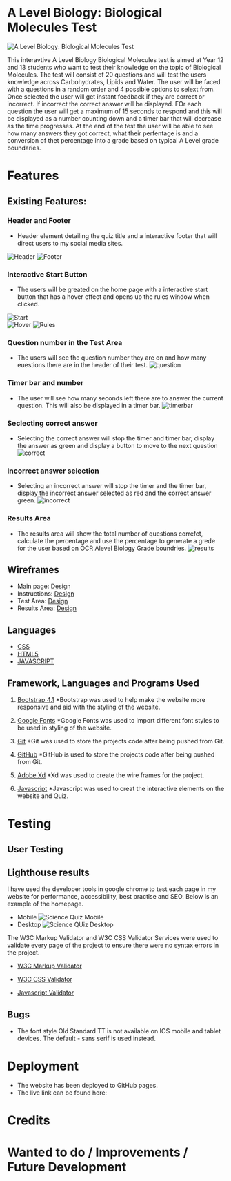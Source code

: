 # A Level Biology: Biological Molecules Test

![A Level Biology: Biological Molecules Test](assets/images/responsive.png)

This interavtive A Level Biology Biological Molecules test is aimed at Year 12 and 13 students who want to test their knowledge on the topic of Biological Molecules. The test will consist of 20 questions and will test the users knowledge across Carbohydrates, Lipids and Water. The user will be faced with a questions in a random order and 4 possible options to selext from. Once selected the user will get instant feedback if they are correct or incorrect. If incorrect the correct answer will be displayed. FOr each question the user will get a maximum of 15 seconds to respond and this will be displayed as a number counting down and a timer bar that will decrease as the time progresses. At the end of the test the user will be able to see how many answers they got correct, what their perfentage is and a conversion of thet percentage into a grade based on typical A Level grade boundaries.

# Features

## Existing Features:

### Header and Footer
*   Header element detailing the quiz title and a interactive footer that will direct users to my social media sites.

![Header](assets/images/header.png)
![Footer](assets/images/footer.png)

### Interactive Start Button
*   The users will be greated on the home page with a interactive start button that has a hover effect and opens up the rules window when clicked.

![Start](assets/images/start.png)  
![Hover](assets/images/hover.png)
![Rules](assets/images/rules.png)

### Question number in the Test Area
*   The users will see the question number they are on and how many euestions there are in the header of their test.
![question](assets/images/question.png)

### Timer bar and number
*   The user will see how many seconds left there are to answer the current question. This will also be displayed in a timer bar.
![timerbar](assets/images/timerandbar.png)

### Seclecting correct answer
*   Selecting the correct answer will stop the timer and timer bar, display the answer as green and display a button to move to the next question
![correct](assets/images/correct.png)

### Incorrect answer selection
*   Selecting an incorrect answer will stop the timer and the timer bar, display the incorrect answer selected as red and the correct answer green.
![incorrect](assets/images/incorrect.png)

### Results Area
*   The results area will show the total number of questions correfct, calculate the percentage and use the percentage to generate a grede for the user based on OCR Alevel Biology Grade boundries.
![results](assets/images/resultsarea.png)


## Wireframes

*	Main page:
[Design](assets/images/home.png) 
*	Instructions:
[Design](assets/images/instructions.png) 
*	Test Area:
[Design](assets/images/questions.png) 
*	Results Area:
[Design](assets/images/results.png) 


## Languages

*	[CSS](https://en.wikipedia.org/wiki/CSS)
*	[HTML5](https://en.wikipedia.org/wiki/HTML5)
*   [JAVASCRIPT](https://www.javascript.com/)

## Framework, Languages and Programs Used

1. [Bootstrap 4.1](https://getbootstrap.com/docs/4.1/getting-started/introduction/)
   *Bootstrap was used to help make the website more responsive and aid with the styling of the website.
  
2. [Google Fonts](https://fonts.google.com/)
   *Google Fonts was used to import different font styles to be used in styling of the website.
  
3. [Git](https://git-scm.com/)
   *Git was used to store the projects code after being pushed from Git.

4. [GitHub](https://github.com/)
   *GitHub is used to store the projects code after being pushed from Git.

5. [Adobe Xd](https://helpx.adobe.com/support/xd.html)
   *Xd was used to create the wire frames for the project.

6. [Javascript](https://www.javascript.com/)
   *Javascript was used to creat the interactive elements on the website and Quiz.

# Testing

## User Testing



## Lighthouse results

I have used the developer tools in google chrome to test each page in my website for performance, accessibility, best practise and SEO. Below is an example of the homepage.

* Mobile
![Science Quiz Mobile](assets/images/lighthousem.png)
* Desktop
![Science QUiz Desktop](assets/images/lighthoused.png)

The W3C Markup Validator and W3C CSS Validator Services were used to validate every page of the project to ensure there were no syntax errors in the project.

* [W3C Markup Validator]()

* [W3C CSS Validator]()

* [Javascript Validator]()

## Bugs

* The font style Old Standard TT is not available on IOS mobile and tablet devices. The default - sans serif is used instead.

# Deployment

* The website has been deployed to GitHub pages.
* The live link can be found here: 

# Credits


# Wanted to do / Improvements / Future Development


